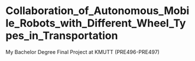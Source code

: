# Collaboration_of_Autonomous_Mobile_Robots_with_Different_Wheel_Types_in_Transportation
My Bachelor Degree Final Project at KMUTT (PRE496-PRE497)
